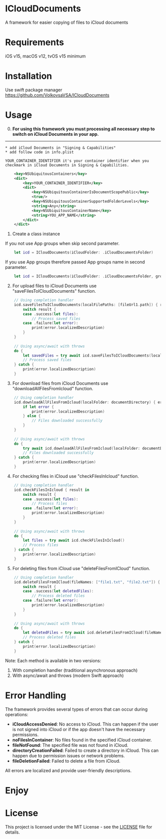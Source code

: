 # ICloudDocuments

A framework for easier copying of files to iСloud documents

Requirements
=====================
iOS v15, macOS v12, tvOS v15 minimum

Installation
=====================
Use swift package manager
<https://github.com/VolkovsaVSA/ICloudDocuments>

Usage
=====================
0. **For using this framework you must processing all necessary step to switch on iCloud Documents in your app.**
---------------------------------

    * add iCloud Documents in "Signing & Capabilities"
    * add follow code in info.plist
    
    YOUR_CONTAINER_IDENTIFIER it's your container identifier when you checkmark in iCloud Documents in Signing & Capabilities.
    
```xml
    <key>NSUbiquitousContainers</key>
    <dict>
        <key>YOUR_CONTAINER_IDENTIFIER</key>
        <dict>
            <key>NSUbiquitousContainerIsDocumentScopePublic</key>
            <true/>
            <key>NSUbiquitousContainerSupportedFolderLevels</key>
            <string>Any</string>
            <key>NSUbiquitousContainerName</key>
            <string>YOU_APP_NAME</string>
        </dict>
    </dict>
```

1. Create a class instance

If you not use App groups when skip second parameter.
```swift
    let icd = ICloudDocuments(iCloudFolder: .iCloudDocumentsFolder)
```
If you use App groups therefore passed App groups name in second parameter.
```swift
    let icd = ICloudDocuments(iCloudFolder: .iCloudDocumentsFolder, groupName: "group.Name")
```

2. For upload files to iCloud Documents use "saveFilesToICloudDocuments" function.

```swift
    // Using completion handler
    icd.saveFilesToICloudDocuments(localFilePaths: [fileUrl1.path]) { result in
        switch result {
        case .success(let files):
            // Process saved files
        case .failure(let error):
            print(error.localizedDescription)
        }
    }
    
    // Using async/await with throws
    do {
        let savedFiles = try await icd.saveFilesToICloudDocuments(localFilePaths: [fileUrl1.path])
        // Process saved files
    } catch {
        print(error.localizedDescription)
    }
```

3. For download files from iCloud Documents use "downloadAllFilesFromIcloud" function.

```swift
    // Using completion handler
    icd.downloadAllFilesFromIcloud(localFolder: documentDirectory) { error in
        if let error {
            print(error.localizedDescription)
        } else {
            // Files downloaded successfully
        }
    }
    
    // Using async/await with throws
    do {
        try await icd.downloadAllFilesFromIcloud(localFolder: documentDirectory)
        // Files downloaded successfully
    } catch {
        print(error.localizedDescription)
    }
```

4. For checking files in iCloud use "checkFilesInIcloud" function.

```swift
    // Using completion handler
    icd.checkFilesInIcloud { result in
        switch result {
        case .success(let files):
            // Process files
        case .failure(let error):
            print(error.localizedDescription)
        }
    }
    
    // Using async/await with throws
    do {
        let files = try await icd.checkFilesInIcloud()
        // Process files
    } catch {
        print(error.localizedDescription)
    }
```

5. For deleting files from iCloud use "deleteFilesFromICloud" function.

```swift
    // Using completion handler
    icd.deleteFilesFromICloud(fileNames: ["file1.txt", "file2.txt"]) { result in
        switch result {
        case .success(let deletedFiles):
            // Process deleted files
        case .failure(let error):
            print(error.localizedDescription)
        }
    }
    
    // Using async/await with throws
    do {
        let deletedFiles = try await icd.deleteFilesFromICloud(fileNames: ["file1.txt", "file2.txt"])
        // Process deleted files
    } catch {
        print(error.localizedDescription)
    }
```

Note: Each method is available in two versions:
1. With completion handler (traditional asynchronous approach)
2. With async/await and throws (modern Swift approach)

Error Handling
=====================
The framework provides several types of errors that can occur during operations:

- **iCloudAccessDenied**: No access to iCloud. This can happen if the user is not signed into iCloud or if the app doesn't have the necessary permissions.
- **noFilesInContainer**: No files found in the specified iCloud container.
- **fileNotFound**: The specified file was not found in iCloud.
- **directoryCreationFailed**: Failed to create a directory in iCloud. This can happen due to permission issues or network problems.
- **fileDeletionFailed**: Failed to delete a file from iCloud.

All errors are localized and provide user-friendly descriptions.

Enjoy
=====================


License
=====================
This project is licensed under the MIT License - see the [LICENSE](LICENSE) file for details.
